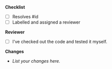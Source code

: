 **Checklist**

- [ ] Resolves #id
- [ ] Labelled and assigned a reviewer

**Reviewer**

- [ ] I've checked out the code and tested it myself.

**Changes**

- _List your changes here._
